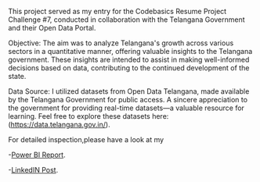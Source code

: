 This project served as my entry for the Codebasics Resume Project Challenge #7, conducted in collaboration with the Telangana Government and their Open Data Portal.

Objective: The aim was to analyze Telangana's growth across various sectors in a quantitative manner, offering valuable insights to the Telangana government. These insights are intended to assist in making well-informed decisions based on data, contributing to the continued development of the state.

Data Source: I utilized datasets from Open Data Telangana, made available by the Telangana Government for public access. A sincere appreciation to the government for providing real-time datasets—a valuable resource for learning. Feel free to explore these datasets here: (https://data.telangana.gov.in/).

For detailed inspection,please have a look at my

-[Power BI Report](https://app.powerbi.com/view?r=eyJrIjoiZTNkY2U5OWUtMzFmZS00ODFiLWE2ZTEtM2VkNWUyZmI5MTNkIiwidCI6IjRmNmU2NDBmLTI5ZDktNGNkYS04YjFkLTY4NWM1OGEwZGEzMiJ9).

-[LinkedIN Post](https://www.linkedin.com/posts/sourav-insights_codebasicsresumeprojectchallenge-dataanalysis-activity-7137081481096482816-J9qt?utm_source=share&utm_medium=member_desktop).
